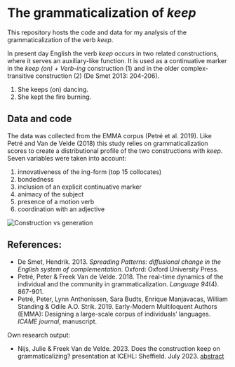 # The grammaticalization of *keep*
This repository hosts the code and data for my analysis of the grammaticalization of the verb *keep*.

In present day English the verb *keep* occurs in two related constructions, where it serves an auxiliary-like function. It is used as a continuative marker in the *keep (on) + Verb-ing* construction (1) and in the older complex-transitive construction (2) (De Smet 2013: 204-206).

1. She keeps (on) dancing.
2. She kept the fire burning.

## Data and code

The data was collected from the EMMA corpus (Petré et al. 2019). Like Petré and Van de Velde (2018) this study relies on grammaticalization scores to create a distributional profile of the two constructions with *keep*. Seven variables were taken into account: 
1. innovativeness of the ing-form (top 15 collocates) 
2. bondedness
3. inclusion of an explicit continuative marker
4. animacy of the subject
5. presence of a motion verb
6. coordination with an adjective

![Construction vs generation](https://github.com/julienijs/keep_V-ing/assets/107923146/537fd3e5-94ba-46ee-a56d-97add7ead98b)


## References:
- De Smet, Hendrik. 2013. *Spreading Patterns: diffusional change in the English system of complementation*. Oxford: Oxford University Press.
- Petré, Peter & Freek Van de Velde. 2018. The real-time dynamics of the individual and the community in grammaticalization. *Language 94*(4). 867-901.
- Petré, Peter, Lynn Anthonissen, Sara Budts, Enrique Manjavacas, William Standing & Odile A.O. Strik. 2019. Early-Modern Multiloquent Authors (EMMA): Designing a large-scale corpus of individuals’ languages. *ICAME journal*, manuscript.

Own research output:
- Nijs, Julie & Freek Van de Velde. 2023. Does the construction keep on grammaticalizing? presentation at ICEHL: Sheffield. July 2023. [abstract](https://kuleuven.limo.libis.be/discovery/search?query=any,contains,LIRIAS4083926&tab=LIRIAS&search_scope=lirias_profile&vid=32KUL_KUL:Lirias&offset=0)
